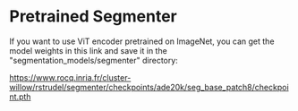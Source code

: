# Pretrained Segmenter

If you want to use ViT encoder pretrained on ImageNet, you can get the model weights in this link and save it in the "segmentation_models/segmenter" directory: 

https://www.rocq.inria.fr/cluster-willow/rstrudel/segmenter/checkpoints/ade20k/seg_base_patch8/checkpoint.pth
